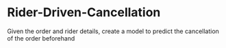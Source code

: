 # Rider-Driven-Cancellation
Given the order and rider details, create a model to predict the cancellation of the order beforehand
